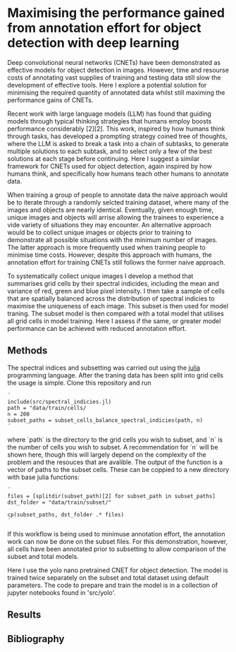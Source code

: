 # Maximising the performance gained from annotation effort for object detection with deep learning

Deep convolutional neural networks (CNETs) have been demonstrated as effective models for object detection in images. However, time and resourse costs of annotating vast supplies of training and testing data still slow the development of effective tools. Here I explore a potential solution for minimising the required quantity of annotated data whilst still maximing the performance gains of CNETs. 

Recent work with large language models (LLM) has found that guiding models through typical thinking strategies that humans employ boosts performance considerably [2][2]. This work, inspired by how humans think through tasks, has developed a prompting strategy coined tree of thoughts, where the LLM is asked to break a task into a chain of subtasks, to generate multiple solutions to each subtask, and to select only a few of the best solutions at each stage before continuing. Here I suggest a similar framework for CNETs used for object detection, again inspired by how humans think, and specifically how humans teach other humans to annotate data. 

When training a group of people to annotate data the naive approach would be to iterate through a randomly selcted training dataset, where many of the images and objects are nearly identical. Eventually, given enough time, unique images and objects will arrise allowing the trainees to experience a vide variety of situations they may encounter. An alternative approach would be to collect unique images or objects prior to training to demonstrate all possible situations with the minimum number of images. The latter approach is more frequently used when training people to minimise time costs. However, despite this approach with humans, the annotation effort for training CNETs still follows the former naive approach. 

To systematically collect unique images I develop a method that summarises grid cells by their spectral indicides, including the mean and variance of red, green and blue pixel intensity. I then take a sample of cells that are spatially balanced across the distribution of spectral indicies to maximise the uniqueness of each image. This subset is then used for model traning. The subset model is then compared with a total model that utilises all grid cells in model training. Here I assess if the same, or greater model performance can be achieved with reduced annotation effort.

## Methods

The spectral indices and subsetting was carried out using the [julia](https://julialang.org/) programming language. After the traning data has been split into grid cells the usage is simple. Clone this repository and run 

    ´
    include(src/spectral_indicies.jl)
    path = "data/train/cells/
    n = 200
    subset_paths = subset_cells_balance_spectral_indicies(path, n)
    ´

where ´path´ is the directory to the grid cells you wish to subset, and ´n´ is the number of cells you wish to subset. A recommendation for ´n´ will be shown here, though this will largely depend on the complexity of the problem and the resouces that are avalible. The output of the function is a vector of paths to the subset cells. These can be coppied to a new directory with base julia functions:

    ´
    files = [splitdir(subset_path)[2] for subset_path in subset_paths]
    dst_folder = "data/train/subset/"

    cp(subset_paths, dst_folder .* files)
    ´

If this workflow is being used to minimuse annotation effort, the annotation work can now be done on the subset files. For this demonstration, however, all cells have been annotated prior to subsetting to allow comparison of the subset and total models. 

Here I use the yolo nano pretrained CNET for object detection. The model is trained twice separately on the subset and total dataset using default parameters. The code to prepare and train the model is in a collection of jupyter notebooks found in 'src/yolo'. 


## Results



## Bibliography
[1]: (https://doi.org/10.48550/arXiv.2305.10601)